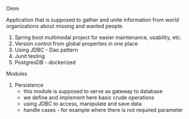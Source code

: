 Omni        

Application that is supposed to gather and unite information from world organizations about missing and wanted people.

1. Spring boot multimodal project for easier maintenance, usability, etc. 
2. Version control from global properties in one place
3. Using JDBC - Dao pattern
4. Junit testing 
5. PostgresDB - dockerized 


Modules 
1. Persistence 
    - this module is supposed to serve as gateway to database 
    - we define and implement here basic crude operations
    - using JDBC to access, manipulate and save data
    - handle cases - for example where there is not required parameter 
   